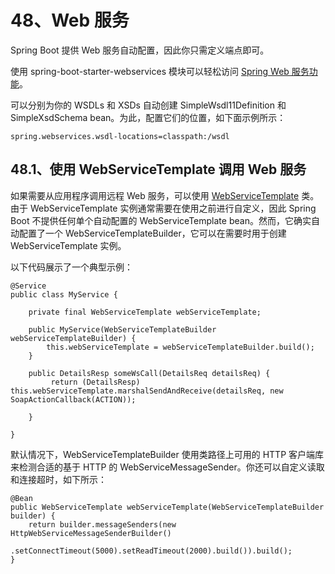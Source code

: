 # 48、Web 服务

Spring Boot 提供 Web 服务自动配置，因此你只需定义端点即可。

使用 spring-boot-starter-webservices 模块可以轻松访问 [Spring Web 服务功能](https://docs.spring.io/spring-ws/docs/3.0.7.RELEASE/reference/)。

可以分别为你的 WSDLs 和 XSDs 自动创建 SimpleWsdl11Definition 和 SimpleXsdSchema bean。为此，配置它们的位置，如下面示例所示：

    spring.webservices.wsdl-locations=classpath:/wsdl

## 48.1、使用 WebServiceTemplate 调用 Web 服务

如果需要从应用程序调用远程 Web 服务，可以使用 [WebServiceTemplate](https://docs.spring.io/spring-ws/docs/3.0.7.RELEASE/reference/#client-web-service-template) 类。由于 WebServiceTemplate 实例通常需要在使用之前进行自定义，因此 Spring Boot 不提供任何单个自动配置的 WebServiceTemplate bean。然而，它确实自动配置了一个 WebServiceTemplateBuilder，它可以在需要时用于创建 WebServiceTemplate 实例。

以下代码展示了一个典型示例：
```
@Service
public class MyService {

    private final WebServiceTemplate webServiceTemplate;

    public MyService(WebServiceTemplateBuilder webServiceTemplateBuilder) {
        this.webServiceTemplate = webServiceTemplateBuilder.build();
    }

    public DetailsResp someWsCall(DetailsReq detailsReq) {
         return (DetailsResp) this.webServiceTemplate.marshalSendAndReceive(detailsReq, new SoapActionCallback(ACTION));

    }

}
```
默认情况下，WebServiceTemplateBuilder 使用类路径上可用的 HTTP 客户端库来检测合适的基于 HTTP 的 WebServiceMessageSender。你还可以自定义读取和连接超时，如下所示：
```
@Bean
public WebServiceTemplate webServiceTemplate(WebServiceTemplateBuilder builder) {
    return builder.messageSenders(new HttpWebServiceMessageSenderBuilder()
            .setConnectTimeout(5000).setReadTimeout(2000).build()).build();
}
```